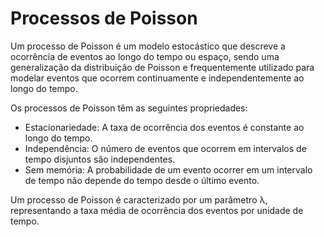 # Processos de Poisson

Um processo de Poisson é um modelo estocástico que descreve a ocorrência de eventos ao longo do tempo ou espaço, sendo uma generalização da distribuição de Poisson e frequentemente utilizado para modelar eventos que ocorrem continuamente e independentemente ao longo do tempo.

Os processos de Poisson têm as seguintes propriedades:

- Estacionariedade: A taxa de ocorrência dos eventos é constante ao longo do tempo.
- Independência: O número de eventos que ocorrem em intervalos de tempo disjuntos são independentes.
- Sem memória: A probabilidade de um evento ocorrer em um intervalo de tempo não depende do tempo desde o último evento.

Um processo de Poisson é caracterizado por um parâmetro λ, representando a taxa média de ocorrência dos eventos por unidade de tempo.
